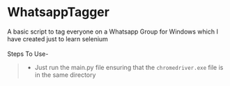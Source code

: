 # WhatsappTagger

A basic script to tag everyone on a Whatsapp Group for Windows which I have created just to learn selenium <br><br>
Steps To Use-<br>
> - Just run the main.py file ensuring that the `chromedriver.exe` file is in the same directory
